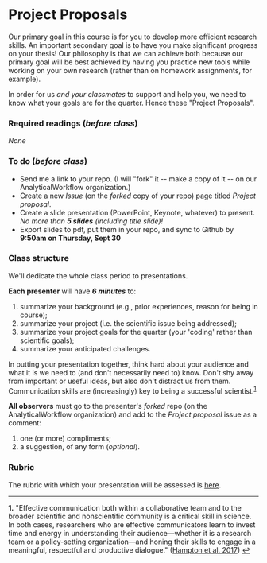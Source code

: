 # Project Proposals

Our primary goal in this course is for you to develop more efficient research skills.  An important secondary goal is to have you make significant progress on your thesis!  Our philosophy is that we can achieve both because our primary goal will be best achieved by having you practice new tools while working on your own research (rather than on homework assignments, for example).

In order for us _and your classmates_ to support and help you, we need to know what your goals are for the quarter.  Hence these "Project Proposals".

### Required readings (_before class_)
_None_

### To do (_before class_)
- Send me a link to your repo.  (I will "fork" it -- make a copy of it -- on our AnalyticalWorkflow organization.)
- Create a new _Issue_ (on the _forked_ copy of your repo) page titled _Project proposal_.
- Create a slide presentation (PowerPoint, Keynote, whatever) to present.  _No more than **5 slides** (including title slide)!_
- Export slides to pdf, put them in your repo, and sync to Github by **9:50am on Thursday, Sept 30** 


### Class structure
We'll dedicate the whole class period to presentations.

**Each presenter** will have **_6 minutes_** to:
1. summarize your background (e.g., prior experiences, reason for being in course);
2. summarize your project (i.e. the scientific issue being addressed);
3. summarize your project goals for the quarter (your 'coding' rather than scientific goals);
4. summarize your anticipated challenges.

In putting your presentation together, think hard about your audience and what it is we need to (and don't necessarily need to) know.  Don't shy away from important or useful ideas, but also don't distract us from them.  Communication skills are (increasingly) key to being a successful scientist.<sup id="a1">[1](#f1)</sup>

**All observers** must go to the presenter's _forked_ repo (on the AnalyticalWorkflow organization) and add to the _Project proposal_ issue as a comment:
1. one (or more) compliments;
2. a suggestion, of any form (_optional_).

### Rubric
The rubric with which your presentation will be assessed is [here](../../course_info/rubrics/).

***
<b id="f1">1.</b> "Effective communication both within a collaborative team and to the broader scientific and nonscientific community is a critical skill in science. In both cases, researchers who are effective communicators learn to invest time and energy in understanding their audience—whether it is a research team or a policy-setting organization—and honing their skills to engage in a meaningful, respectful and productive dialogue." ([Hampton et al. 2017](../../readings/pdfs/Hampton2017.pdf)) [↩](#a1)
